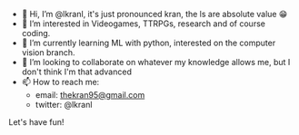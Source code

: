 - 👋 Hi, I’m @lkranl, it's just pronounced kran, the ls are absolute value 😁
- 👀 I’m interested in Videogames, TTRPGs, research and of course coding.
- 🌱 I’m currently learning ML with python, interested on the computer vision branch.
- 💞️ I’m looking to collaborate on whatever my knowledge allows me, but I don't think I'm that advanced
- 📫 How to reach me:
  + email: thekran95@gmail.com
  + twitter: @lkranl

Let's have fun!
